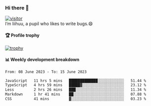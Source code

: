 ### Hi there 👋
[![visitor](https://visitor-badge.glitch.me/badge?page_id=liihuu&right_color=blue)](https://github.com/liihuu)<br>
I’m liihuu, a pupil who likes to write bugs.😄


#### 🏆 Profile trophy
[![trophy](https://github-profile-trophy.vercel.app?username=liihuu&margin-w=16&margin-h=16&rank=-C,-B)](https://github.com/liihuu)


#### 📊 Weekly development breakdown
<!--START_SECTION:waka-->

```txt
From: 08 June 2023 - To: 15 June 2023

JavaScript   11 hrs 5 mins   █████████████░░░░░░░░░░░░   51.44 %
TypeScript   4 hrs 59 mins   █████▓░░░░░░░░░░░░░░░░░░░   23.12 %
Less         2 hrs 26 mins   ███░░░░░░░░░░░░░░░░░░░░░░   11.34 %
Markdown     1 hr 41 mins    ██░░░░░░░░░░░░░░░░░░░░░░░   07.88 %
CSS          41 mins         ▓░░░░░░░░░░░░░░░░░░░░░░░░   03.23 %
```

<!--END_SECTION:waka-->

<!--
**liihuu/liihuu** is a ✨ _special_ ✨ repository because its `README.md` (this file) appears on your GitHub profile.

Here are some ideas to get you started:

- 🔭 I’m currently working on ...
- 🌱 I’m currently learning ...
- 👯 I’m looking to collaborate on ...
- 🤔 I’m looking for help with ...
- 💬 Ask me about ...
- 📫 How to reach me: ...
- 😄 Pronouns: ...
- ⚡ Fun fact: ...
-->
